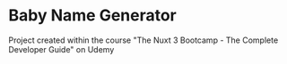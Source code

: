 # Baby Name Generator

Project created within the course "The Nuxt 3 Bootcamp - The Complete Developer Guide" on Udemy
